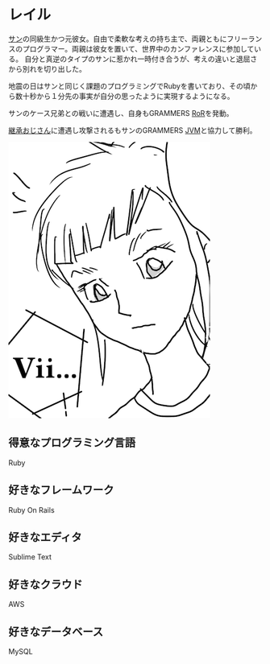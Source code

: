 レイル
======


[サン](../Sun/profile.me.md)の同級生かつ元彼女。自由で柔軟な考えの持ち主で、両親ともにフリーランスのプログラマー。両親は彼女を置いて、世界中のカンファレンスに参加している。
自分と真逆のタイプのサンに惹かれ一時付き合うが、考えの違いと退屈さから別れを切り出した。


地震の日はサンと同じく課題のプログラミングでRubyを書いており、その頃から数十秒から１分先の事実が自分の思ったように実現するようになる。

サンのケース兄弟との戦いに遭遇し、自身もGRAMMERS [RoR](./profile.gr.md)を発動。

[継承おじさん](../InheritMan/profile.vr.md)に遭遇し攻撃されるもサンのGRAMMERS [JVM](../Sun/profile.gr.md)と協力して勝利。

![image](./image.me.png)




得意なプログラミング言語
-----------
Ruby

好きなフレームワーク
-----------
Ruby On Rails

好きなエディタ
----------
Sublime Text

好きなクラウド
-----------
AWS

好きなデータベース
-------------
MySQL
